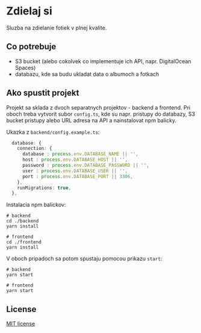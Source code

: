# Zdielaj si

Sluzba na zdielanie fotiek v plnej kvalite.

## Co potrebuje

* S3 bucket (alebo cokolvek co implementuje ich API, napr. DigitalOcean Spaces)
* databazu, kde sa budu ukladat data o albumoch a fotkach

## Ako spustit projekt

Projekt sa sklada z dvoch separatnych projektov - backend a frontend. Pri oboch treba vytvorit subor `config.ts`, kde su napr. pristupy do databazy, S3 bucket pristupy alebo URL adresa na API a nainstalovat npm balicky.

Ukazka z `backend/config.example.ts`:

```ts
  database: {
    connection: {
      database : process.env.DATABASE_NAME || '',
      host : process.env.DATABASE_HOST || '',
      password : process.env.DATABASE_PASSWORD || '',
      user : process.env.DATABASE_USER || '',
      port : process.env.DATABASE_PORT || 3306,
    },
    runMigrations: true,
  },
```

Instalacia npm balickov:

```shell
# backend
cd ./backend
yarn install

# frontend
cd ./frontend
yarn install
```

V oboch pripadoch sa potom spustaju pomocou prikazu `start`:

```shell
# backend
yarn start

# frontend
yarn start
```

## License

[MIT license](./LICENSE)
